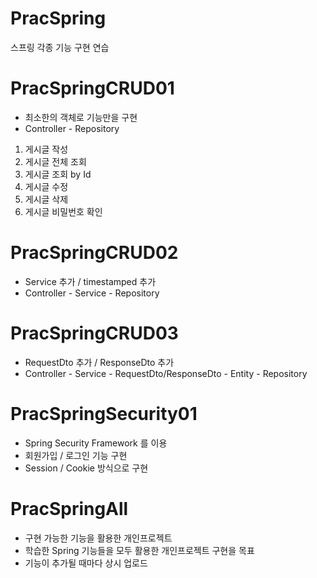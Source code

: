 # PracSpring
스프링 각종 기능 구현 연습



# PracSpringCRUD01
- 최소한의 객체로 기능만을 구현
- Controller - Repository
1. 게시글 작성
2. 게시글 전체 조회
3. 게시글 조회 by Id
4. 게시글 수정
5. 게시글 삭제
6. 게시글 비밀번호 확인


# PracSpringCRUD02
- Service 추가 / timestamped 추가
- Controller - Service - Repository


# PracSpringCRUD03
- RequestDto 추가 / ResponseDto 추가
- Controller - Service - RequestDto/ResponseDto - Entity - Repository


# PracSpringSecurity01
- Spring Security Framework 를 이용
- 회원가입 / 로그인 기능 구현
- Session / Cookie 방식으로 구현


# PracSpringAll
- 구현 가능한 기능을 활용한 개인프로젝트
- 학습한 Spring 기능들을 모두 활용한 개인프로젝트 구현을 목표
- 기능이 추가될 때마다 상시 업로드
